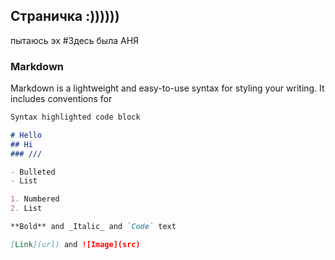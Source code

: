 ## Страничка :))))))
пытаюсь
эх
#Здесь была АНЯ
### Markdown

Markdown is a lightweight and easy-to-use syntax for styling your writing. It includes conventions for

```markdown
Syntax highlighted code block

# Hello
## Hi
### ///

- Bulleted
- List

1. Numbered
2. List

**Bold** and _Italic_ and `Code` text

[Link](url) and ![Image](src)
```

